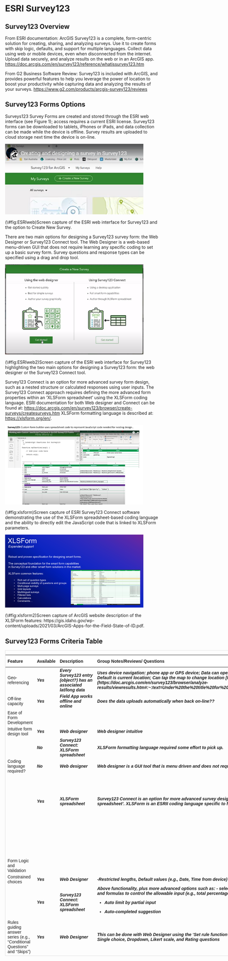 # ESRI Survey123

## Survey123 Overview

From ESRI documentation: ArcGIS Survey123 is a complete, form-centric solution for creating, sharing, and analyzing surveys. Use it to create forms with skip logic, defaults, and support for multiple languages. Collect data using web or mobile devices, even when disconnected from the internet. Upload data securely, and analyze results on the web or in an ArcGIS app. 
https://doc.arcgis.com/en/survey123/reference/whatissurvey123.htm

From G2 Business Software Review: Survey123 is included with ArcGIS, and provides powerful features to help you leverage the power of location to boost your productivity while capturing data and analyzing the results of your surveys. https://www.g2.com/products/arcgis-survey123/reviews

## Survey123 Forms Options

Surveys123 Survey Forms are created and stored through the ESRI web interface (see Figure 1); access requires a current ESRI license. Survey123 forms can be downloaded to tablets, iPhones or iPads, and data collection can be made while the device is offline. Survey results are uploaded to cloud storage next time the device is on-line. 

<div class="figure">
<img src="figures/survey123/ESRIweb.png" alt="Screen capture of the ESRI web interface for Survey123 and the option to Create New Survey." width="90%" />
<p class="caption">(\#fig:ESRIweb)Screen capture of the ESRI web interface for Survey123 and the option to Create New Survey.</p>
</div>

There are two main options for designing a Survey123 survey form: the Web Designer or Survey123 Connect tool. The Web Designer is a web-based menu-driven GUI that does not require learning any specific coding to set up a basic survey form.  Survey questions and response types can be specified using a drag and drop tool.

<div class="figure">
<img src="figures/survey123/ESRIweb2.png" alt="Screen capture of the ESRI web interface for Survey123 highlighting the two main options for designing a Survey123 form: the web designer or the Survey123 Connect tool." width="90%" />
<p class="caption">(\#fig:ESRIweb2)Screen capture of the ESRI web interface for Survey123 highlighting the two main options for designing a Survey123 form: the web designer or the Survey123 Connect tool.</p>
</div>

Survey123 Connect is an option for more advanced survey form design, such as a nested structure or calculated responses using user inputs.  The Survey123 Connect approach requires defining the more advanced form properties within an ‘XLSForm spreadsheet’ using the XLSForm coding language.  ESRI documentation for both Web designer and Connect can be found at: https://doc.arcgis.com/en/survey123/browser/create-surveys/createsurveys.htm
XLSForm formatting language is described at: https://xlsform.org/en/.

<div class="figure">
<img src="figures/survey123/survey123_xlsform.png" alt="Screen capture of ESRI Survey123 Connect software demonstrating the use of the XLSForm spreadsheet-based coding language and the ability to directly edit the JavaScript code that is linked to XLSForm parameters." width="90%" />
<p class="caption">(\#fig:xlsform)Screen capture of ESRI Survey123 Connect software demonstrating the use of the XLSForm spreadsheet-based coding language and the ability to directly edit the JavaScript code that is linked to XLSForm parameters.</p>
</div>


<div class="figure">
<img src="figures/survey123/survey123_xlsform2.png" alt="Screen capture of ArcGIS website description of the XLSForm features: https://gis.idaho.gov/wp-content/uploads/2021/03/ArcGIS-Apps-for-the-Field-State-of-ID.pdf." width="90%" />
<p class="caption">(\#fig:xlsform2)Screen capture of ArcGIS website description of the XLSForm features: https://gis.idaho.gov/wp-content/uploads/2021/03/ArcGIS-Apps-for-the-Field-State-of-ID.pdf.</p>
</div>


## Survey123 Forms Criteria Table






<div style="border: 1px solid #ddd; padding: 0px; overflow-y: scroll; height:1000px; overflow-x: scroll; width:180%; "><table class=" lightable-paper" style='font-family: "Arial Narrow", arial, helvetica, sans-serif; margin-left: auto; margin-right: auto;'>
 <thead>
  <tr>
   <th style="text-align:left;position: sticky; top:0; background-color: #FFFFFF;"> Feature </th>
   <th style="text-align:left;position: sticky; top:0; background-color: #FFFFFF;"> Available </th>
   <th style="text-align:left;position: sticky; top:0; background-color: #FFFFFF;"> Description </th>
   <th style="text-align:left;position: sticky; top:0; background-color: #FFFFFF;"> Group Notes/Reviews/ Questions </th>
   <th style="text-align:left;position: sticky; top:0; background-color: #FFFFFF;"> External Reviews </th>
   <th style="text-align:left;position: sticky; top:0; background-color: #FFFFFF;"> Score (0-3) </th>
   <th style="text-align:left;position: sticky; top:0; background-color: #FFFFFF;"> QC </th>
  </tr>
 </thead>
<tbody>
  <tr>
   <td style="text-align:left;"> Geo-referencing </td>
   <td style="text-align:left;max-width: 1cm; font-weight: bold;font-style: italic;"> Yes </td>
   <td style="text-align:left;min-width: 2cm; font-weight: bold;font-style: italic;"> Every Survey123 entry (object?) has an associated lat/long data </td>
   <td style="text-align:left;min-width: 2cm; font-weight: bold;font-style: italic;"> Uses device navigation: phone app or GPS device; Data can open in data in ArcGIS maps directly; Can change base map; Default is current location; Can tap the map to change location [test](https://doc.arcgis.com/en/survey123/browser/analyze-results/viewresults.htm#:~:text=Under%20the%20title%20for%20your,geodatabase%20and%20download%20your%20data) </td>
   <td style="text-align:left;min-width: 2cm; font-weight: bold;font-style: italic;min-width: 2.5cm; font-weight: bold;font-style: italic;">  </td>
   <td style="text-align:left;"> 3 </td>
   <td style="text-align:left;">  </td>
  </tr>
  <tr>
   <td style="text-align:left;"> Off-line capacity </td>
   <td style="text-align:left;max-width: 1cm; font-weight: bold;font-style: italic;"> Yes </td>
   <td style="text-align:left;min-width: 2cm; font-weight: bold;font-style: italic;"> Field App works offline and online </td>
   <td style="text-align:left;min-width: 2cm; font-weight: bold;font-style: italic;"> Does the data uploads automatically when back on-line?? </td>
   <td style="text-align:left;min-width: 2cm; font-weight: bold;font-style: italic;min-width: 2.5cm; font-weight: bold;font-style: italic;">  </td>
   <td style="text-align:left;">  </td>
   <td style="text-align:left;">  </td>
  </tr>
  <tr>
   <td style="text-align:left;"> Ease of Form Development </td>
   <td style="text-align:left;max-width: 1cm; font-weight: bold;font-style: italic;">  </td>
   <td style="text-align:left;min-width: 2cm; font-weight: bold;font-style: italic;">  </td>
   <td style="text-align:left;min-width: 2cm; font-weight: bold;font-style: italic;">  </td>
   <td style="text-align:left;min-width: 2cm; font-weight: bold;font-style: italic;min-width: 2.5cm; font-weight: bold;font-style: italic;">  </td>
   <td style="text-align:left;">  </td>
   <td style="text-align:left;">  </td>
  </tr>
  <tr>
   <td style="text-align:left;"> Intuitive form design tool </td>
   <td style="text-align:left;max-width: 1cm; font-weight: bold;font-style: italic;"> Yes </td>
   <td style="text-align:left;min-width: 2cm; font-weight: bold;font-style: italic;"> Web designer </td>
   <td style="text-align:left;min-width: 2cm; font-weight: bold;font-style: italic;"> Web designer intuitive </td>
   <td style="text-align:left;min-width: 2cm; font-weight: bold;font-style: italic;min-width: 2.5cm; font-weight: bold;font-style: italic;">  </td>
   <td style="text-align:left;">  </td>
   <td style="text-align:left;">  </td>
  </tr>
  <tr>
   <td style="text-align:left;">  </td>
   <td style="text-align:left;max-width: 1cm; font-weight: bold;font-style: italic;"> No </td>
   <td style="text-align:left;min-width: 2cm; font-weight: bold;font-style: italic;"> Survey123 Connect: XLSForm spreadsheet </td>
   <td style="text-align:left;min-width: 2cm; font-weight: bold;font-style: italic;"> XLSForm formatting language required some effort to pick up. </td>
   <td style="text-align:left;min-width: 2cm; font-weight: bold;font-style: italic;min-width: 2.5cm; font-weight: bold;font-style: italic;">  </td>
   <td style="text-align:left;"> 1 </td>
   <td style="text-align:left;">  </td>
  </tr>
  <tr>
   <td style="text-align:left;"> Coding language required? </td>
   <td style="text-align:left;max-width: 1cm; font-weight: bold;font-style: italic;"> No </td>
   <td style="text-align:left;min-width: 2cm; font-weight: bold;font-style: italic;"> Web designer </td>
   <td style="text-align:left;min-width: 2cm; font-weight: bold;font-style: italic;"> Web designer is a GUI tool that is menu driven and does not require learning any coding </td>
   <td style="text-align:left;min-width: 2cm; font-weight: bold;font-style: italic;min-width: 2.5cm; font-weight: bold;font-style: italic;">  </td>
   <td style="text-align:left;">  </td>
   <td style="text-align:left;">  </td>
  </tr>
  <tr>
   <td style="text-align:left;">  </td>
   <td style="text-align:left;max-width: 1cm; font-weight: bold;font-style: italic;"> Yes </td>
   <td style="text-align:left;min-width: 2cm; font-weight: bold;font-style: italic;"> XLSForm spreadsheet </td>
   <td style="text-align:left;min-width: 2cm; font-weight: bold;font-style: italic;"> Survey123 Connect is an option for more advanced survey designs which requires configuration of an ‘XLSForm spreadsheet’.  XLSForm is an ESRII coding language specific to forms configuration. </td>
   <td style="text-align:left;min-width: 2cm; font-weight: bold;font-style: italic;min-width: 2.5cm; font-weight: bold;font-style: italic;"> Can be hard to edit XLSForm code: 

“Per my experience, if I delete some of the questions and add other [using] filters for the answers through the [XLSForm spread sheet], the answers will be totally. So, every time I have to make a new form for every survey in order to avoid messy information.”     

[tst2](https://www.g2.com/products/arcgis-survey123/reviews?page=2#survey-response-2154622) </td>
   <td style="text-align:left;">  </td>
   <td style="text-align:left;">  </td>
  </tr>
  <tr>
   <td style="text-align:left;">  </td>
   <td style="text-align:left;max-width: 1cm; font-weight: bold;font-style: italic;">  </td>
   <td style="text-align:left;min-width: 2cm; font-weight: bold;font-style: italic;">  </td>
   <td style="text-align:left;min-width: 2cm; font-weight: bold;font-style: italic;">  </td>
   <td style="text-align:left;min-width: 2cm; font-weight: bold;font-style: italic;min-width: 2.5cm; font-weight: bold;font-style: italic;"> “If you make a change to the form after is has been published it is hard to get the new changes without deleting any previously gathered data.”  

 [tst3](https://www.g2.com/products/arcgis-survey123/reviews#survey-response-2728634) </td>
   <td style="text-align:left;">  </td>
   <td style="text-align:left;">  </td>
  </tr>
  <tr>
   <td style="text-align:left;"> Form Logic and Validation </td>
   <td style="text-align:left;max-width: 1cm; font-weight: bold;font-style: italic;">  </td>
   <td style="text-align:left;min-width: 2cm; font-weight: bold;font-style: italic;">  </td>
   <td style="text-align:left;min-width: 2cm; font-weight: bold;font-style: italic;">  </td>
   <td style="text-align:left;min-width: 2cm; font-weight: bold;font-style: italic;min-width: 2.5cm; font-weight: bold;font-style: italic;">  </td>
   <td style="text-align:left;">  </td>
   <td style="text-align:left;">  </td>
  </tr>
  <tr>
   <td style="text-align:left;"> Constrained choices </td>
   <td style="text-align:left;max-width: 1cm; font-weight: bold;font-style: italic;"> Yes </td>
   <td style="text-align:left;min-width: 2cm; font-weight: bold;font-style: italic;"> Web Designer </td>
   <td style="text-align:left;min-width: 2cm; font-weight: bold;font-style: italic;"> -Restricted lengths, Default values (e.g., Date, Time from device) </td>
   <td style="text-align:left;min-width: 2cm; font-weight: bold;font-style: italic;min-width: 2.5cm; font-weight: bold;font-style: italic;">  </td>
   <td style="text-align:left;">  </td>
   <td style="text-align:left;">  </td>
  </tr>
  <tr>
   <td style="text-align:left;">  </td>
   <td style="text-align:left;max-width: 1cm; font-weight: bold;font-style: italic;"> Yes </td>
   <td style="text-align:left;min-width: 2cm; font-weight: bold;font-style: italic;"> Survey123 Connect: XLSForm spreadsheet </td>
   <td style="text-align:left;min-width: 2cm; font-weight: bold;font-style: italic;"> Above functionality, plus more advanced options such as: - select multiple responses from a list;smart fields: expressions and formulas to control the allowable input (e.g., total percentage &lt;= 100%)

- Auto limit by partial input

- Auto-completed suggestion </td>
   <td style="text-align:left;min-width: 2cm; font-weight: bold;font-style: italic;min-width: 2.5cm; font-weight: bold;font-style: italic;">  </td>
   <td style="text-align:left;">  </td>
   <td style="text-align:left;">  </td>
  </tr>
  <tr>
   <td style="text-align:left;"> Rules guiding answer series (e.g., “Conditional Questions” and “Skips”) </td>
   <td style="text-align:left;max-width: 1cm; font-weight: bold;font-style: italic;"> Yes </td>
   <td style="text-align:left;min-width: 2cm; font-weight: bold;font-style: italic;"> Web Designer  </td>
   <td style="text-align:left;min-width: 2cm; font-weight: bold;font-style: italic;"> This can be done with Web Designer using the ‘Set rule function’; However, in Web Designer, this function is limited to Single choice, Dropdown, Likert scale, and Rating questions </td>
   <td style="text-align:left;min-width: 2cm; font-weight: bold;font-style: italic;min-width: 2.5cm; font-weight: bold;font-style: italic;"> [tst4](https://support.esri.com/en/technical-article/000022942) </td>
   <td style="text-align:left;">  </td>
   <td style="text-align:left;">  </td>
  </tr>
  <tr>
   <td style="text-align:left;">  </td>
   <td style="text-align:left;max-width: 1cm; font-weight: bold;font-style: italic;"> Yes </td>
   <td style="text-align:left;min-width: 2cm; font-weight: bold;font-style: italic;"> Survey123 Connect: XLSForm spreadsheet </td>
   <td style="text-align:left;min-width: 2cm; font-weight: bold;font-style: italic;">  </td>
   <td style="text-align:left;min-width: 2cm; font-weight: bold;font-style: italic;min-width: 2.5cm; font-weight: bold;font-style: italic;">  </td>
   <td style="text-align:left;">  </td>
   <td style="text-align:left;">  </td>
  </tr>
  <tr>
   <td style="text-align:left;"> Form Look and Feel </td>
   <td style="text-align:left;max-width: 1cm; font-weight: bold;font-style: italic;">  </td>
   <td style="text-align:left;min-width: 2cm; font-weight: bold;font-style: italic;">  </td>
   <td style="text-align:left;min-width: 2cm; font-weight: bold;font-style: italic;">  </td>
   <td style="text-align:left;min-width: 2cm; font-weight: bold;font-style: italic;min-width: 2.5cm; font-weight: bold;font-style: italic;">  </td>
   <td style="text-align:left;">  </td>
   <td style="text-align:left;">  </td>
  </tr>
  <tr>
   <td style="text-align:left;"> Flexibility to configure in a logical order for field entry </td>
   <td style="text-align:left;max-width: 1cm; font-weight: bold;font-style: italic;"> No </td>
   <td style="text-align:left;min-width: 2cm; font-weight: bold;font-style: italic;"> Web Designer  </td>
   <td style="text-align:left;min-width: 2cm; font-weight: bold;font-style: italic;">  </td>
   <td style="text-align:left;min-width: 2cm; font-weight: bold;font-style: italic;min-width: 2.5cm; font-weight: bold;font-style: italic;">  </td>
   <td style="text-align:left;">  </td>
   <td style="text-align:left;">  </td>
  </tr>
  <tr>
   <td style="text-align:left;">  </td>
   <td style="text-align:left;max-width: 1cm; font-weight: bold;font-style: italic;"> Yes </td>
   <td style="text-align:left;min-width: 2cm; font-weight: bold;font-style: italic;"> Survey123 Connect: XLSForm spreadsheet </td>
   <td style="text-align:left;min-width: 2cm; font-weight: bold;font-style: italic;"> In trial demo (Appendix 3): The XLSForm coding was required to represent a nested sampling design; this effort was time consuming to optimize </td>
   <td style="text-align:left;min-width: 2cm; font-weight: bold;font-style: italic;min-width: 2.5cm; font-weight: bold;font-style: italic;">  </td>
   <td style="text-align:left;">  </td>
   <td style="text-align:left;">  </td>
  </tr>
  <tr>
   <td style="text-align:left;"> Different styles of question types </td>
   <td style="text-align:left;max-width: 1cm; font-weight: bold;font-style: italic;"> Yes </td>
   <td style="text-align:left;min-width: 2cm; font-weight: bold;font-style: italic;"> Web Designer  </td>
   <td style="text-align:left;min-width: 2cm; font-weight: bold;font-style: italic;"> Yes, both Web designer and Connect provide a range of question types: </td>
   <td style="text-align:left;min-width: 2cm; font-weight: bold;font-style: italic;min-width: 2.5cm; font-weight: bold;font-style: italic;"> https://doc.arcgis.com/en/survey123/browser/create-surveys/webdesigneressentials.htm </td>
   <td style="text-align:left;">  </td>
   <td style="text-align:left;">  </td>
  </tr>
  <tr>
   <td style="text-align:left;">  </td>
   <td style="text-align:left;max-width: 1cm; font-weight: bold;font-style: italic;"> Yes </td>
   <td style="text-align:left;min-width: 2cm; font-weight: bold;font-style: italic;"> Survey123 Connect: XLSForm spreadsheet </td>
   <td style="text-align:left;min-width: 2cm; font-weight: bold;font-style: italic;">  </td>
   <td style="text-align:left;min-width: 2cm; font-weight: bold;font-style: italic;min-width: 2.5cm; font-weight: bold;font-style: italic;">  </td>
   <td style="text-align:left;">  </td>
   <td style="text-align:left;">  </td>
  </tr>
  <tr>
   <td style="text-align:left;"> Form Storage and Permissions Management </td>
   <td style="text-align:left;max-width: 1cm; font-weight: bold;font-style: italic;"> Yes </td>
   <td style="text-align:left;min-width: 2cm; font-weight: bold;font-style: italic;">  </td>
   <td style="text-align:left;min-width: 2cm; font-weight: bold;font-style: italic;">  </td>
   <td style="text-align:left;min-width: 2cm; font-weight: bold;font-style: italic;min-width: 2.5cm; font-weight: bold;font-style: italic;">  </td>
   <td style="text-align:left;">  </td>
   <td style="text-align:left;">  </td>
  </tr>
  <tr>
   <td style="text-align:left;"> Muti-users of an app </td>
   <td style="text-align:left;max-width: 1cm; font-weight: bold;font-style: italic;"> Yes </td>
   <td style="text-align:left;min-width: 2cm; font-weight: bold;font-style: italic;"> More than one user can submit data to an app at a time (same database); Survey123 HUB: can review responses by user </td>
   <td style="text-align:left;min-width: 2cm; font-weight: bold;font-style: italic;">  </td>
   <td style="text-align:left;min-width: 2cm; font-weight: bold;font-style: italic;min-width: 2.5cm; font-weight: bold;font-style: italic;">  </td>
   <td style="text-align:left;">  </td>
   <td style="text-align:left;">  </td>
  </tr>
  <tr>
   <td style="text-align:left;"> Real-time Data Review </td>
   <td style="text-align:left;max-width: 1cm; font-weight: bold;font-style: italic;"> Yes </td>
   <td style="text-align:left;min-width: 2cm; font-weight: bold;font-style: italic;"> Survey123 HUB </td>
   <td style="text-align:left;min-width: 2cm; font-weight: bold;font-style: italic;"> The HUB webbased tool allows one to review raw data and summarize data submitted to each survey in the ‘Data’ and ‘Analyze’ tabs; Other summaries: word clouds, frequency plots </td>
   <td style="text-align:left;min-width: 2cm; font-weight: bold;font-style: italic;min-width: 2.5cm; font-weight: bold;font-style: italic;">  </td>
   <td style="text-align:left;">  </td>
   <td style="text-align:left;">  </td>
  </tr>
  <tr>
   <td style="text-align:left;">  </td>
   <td style="text-align:left;max-width: 1cm; font-weight: bold;font-style: italic;"> No </td>
   <td style="text-align:left;min-width: 2cm; font-weight: bold;font-style: italic;"> Survey123 Connect </td>
   <td style="text-align:left;min-width: 2cm; font-weight: bold;font-style: italic;"> In trial demo, it was difficult to produce a listing of the lengths which was needed for field QC </td>
   <td style="text-align:left;min-width: 2cm; font-weight: bold;font-style: italic;min-width: 2.5cm; font-weight: bold;font-style: italic;">  </td>
   <td style="text-align:left;">  </td>
   <td style="text-align:left;">  </td>
  </tr>
  <tr>
   <td style="text-align:left;"> Real-time Edit (“on the fly”) </td>
   <td style="text-align:left;max-width: 1cm; font-weight: bold;font-style: italic;"> Yes </td>
   <td style="text-align:left;min-width: 2cm; font-weight: bold;font-style: italic;"> User needs to open a separate tab to edit the responses </td>
   <td style="text-align:left;min-width: 2cm; font-weight: bold;font-style: italic;">  </td>
   <td style="text-align:left;min-width: 2cm; font-weight: bold;font-style: italic;min-width: 2.5cm; font-weight: bold;font-style: italic;">  </td>
   <td style="text-align:left;">  </td>
   <td style="text-align:left;">  </td>
  </tr>
  <tr>
   <td style="text-align:left;"> Multiple-language options </td>
   <td style="text-align:left;max-width: 1cm; font-weight: bold;font-style: italic;"> Yes </td>
   <td style="text-align:left;min-width: 2cm; font-weight: bold;font-style: italic;"> Form can be transposed to other languages; language of stored responses can be specified. </td>
   <td style="text-align:left;min-width: 2cm; font-weight: bold;font-style: italic;">  </td>
   <td style="text-align:left;min-width: 2cm; font-weight: bold;font-style: italic;min-width: 2.5cm; font-weight: bold;font-style: italic;">  </td>
   <td style="text-align:left;">  </td>
   <td style="text-align:left;">  </td>
  </tr>
</tbody>
</table></div>

